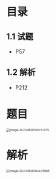 # 目录



## 1.1 试题

* P57



## 1.2 解析

* P212



# 题目

<img src="https://cvp.oss-cn-shanghai.aliyuncs.com/picgo/202308281402580.png" alt="image-20230828140221475" style="zoom: 55%;" />



# 解析

<img src="https://cvp.oss-cn-shanghai.aliyuncs.com/picgo/202308281644077.png" alt="image-20230828164425888" style="zoom: 55%;" />

